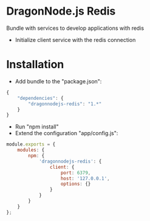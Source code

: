 # DragonNode.js Redis
Bundle with services to develop applications with redis
- Initialize client service with the redis connection

# Installation
- Add bundle to the "package.json":
```javascript
{
    "dependencies": {
        "dragonnodejs-redis": "1.*"
    }
}
```
- Run "npm install"
- Extend the configuration "app/config.js":
```javascript
module.exports = {
    modules: {
        npm: {
            'dragonnodejs-redis': {
                client: {
                    port: 6379,
                    host: '127.0.0.1',
                    options: {}
                }
            }
        }
    }
};
```
